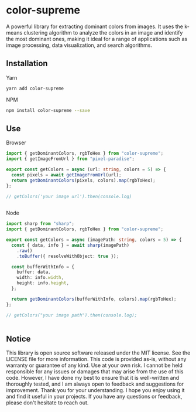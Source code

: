 <!-- infuser start title -->  
# color-supreme  
<!-- infuser end title -->
<!-- infuser start description -->  
A powerful library for extracting dominant colors from images. It uses the k-means clustering algorithm to analyze the colors in an image and identify the most dominant ones, making it ideal for a range of applications such as image processing, data visualization, and search algorithms.  
<!-- infuser end description -->

<!-- infuser start installation -->  
## Installation  
Yarn  
```bash  
yarn add color-supreme  
```  
NPM  
```bash  
npm install color-supreme --save  
```  
<!-- infuser end installation -->

<!-- infuser start usage -->  
## Use  
Browser  
```typescript  
import { getDominantColors, rgbToHex } from "color-supreme";
import { getImageFromUrl } from "pixel-paradise";

export const getColors = async (url: string, colors = 5) => {
  const pixels = await getImageFromUrl(url);
  return getDominantColors(pixels, colors).map(rgbToHex);
};

// getColors('your image url').then(console.log)
  
```  
Node  
```typescript  
import sharp from "sharp";
import { getDominantColors, rgbToHex } from "color-supreme";

export const getColors = async (imagePath: string, colors = 5) => {
  const { data, info } = await sharp(imagePath)
    .raw()
    .toBuffer({ resolveWithObject: true });

  const bufferWithInfo = {
    buffer: data,
    width: info.width,
    height: info.height,
  };

  return getDominantColors(bufferWithInfo, colors).map(rgbToHex);
};

// getColors("your image path").then(console.log);
  
```  
<!-- infuser end usage -->

<!-- infuser start development -->
<!-- infuser end development -->

<!-- infuser start footer -->  
## Notice  
This library is open source software released under the MIT license. See the LICENSE file for more information. This code is provided as-is, without any warranty or guarantee of any kind. Use at your own risk. I cannot be held responsible for any issues or damages that may arise from the use of this code. However, I have done my best to ensure that it is well-written and thoroughly tested, and I am always open to feedback and suggestions for improvement. Thank you for your understanding. I hope you enjoy using it and find it useful in your projects. If you have any questions or feedback, please don't hesitate to reach out.  
<!-- infuser end footer -->
